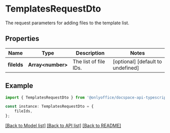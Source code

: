 # TemplatesRequestDto

The request parameters for adding files to the template list.

## Properties

Name | Type | Description | Notes
------------ | ------------- | ------------- | -------------
**fileIds** | **Array&lt;number&gt;** | The list of file IDs. | [optional] [default to undefined]

## Example

```typescript
import { TemplatesRequestDto } from '@onlyoffice/docspace-api-typescript';

const instance: TemplatesRequestDto = {
    fileIds,
};
```

[[Back to Model list]](../README.md#documentation-for-models) [[Back to API list]](../README.md#documentation-for-api-endpoints) [[Back to README]](../README.md)

